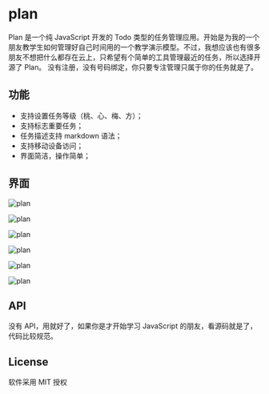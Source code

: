# plan

Plan 是一个纯 JavaScript 开发的 Todo 类型的任务管理应用。开始是为我的一个朋友教学生如何管理好自己时间用的一个教学演示模型。不过，我想应该也有很多朋友不想把什么都存在云上，只希望有个简单的工具管理最近的任务，所以选择开源了 Plan。 没有注册，没有号码绑定，你只要专注管理只属于你的任务就是了。

## 功能
- 支持设置任务等级（桃、心、梅、方）；
- 支持标志重要任务；
- 任务描述支持 markdown 语法；
- 支持移动设备访问；
- 界面简洁，操作简单；

## 界面

![plan](https://yaohaixiao.github.io/plan/images/plan-1.png)

![plan](https://yaohaixiao.github.io/plan/images/plan-2.png)

![plan](https://yaohaixiao.github.io/plan/images/plan-3.png)

![plan](https://yaohaixiao.github.io/plan/images/plan-4.png)

![plan](https://yaohaixiao.github.io/plan/images/plan-5.png)

![plan](https://yaohaixiao.github.io/plan/images/plan-6.png)

## API

没有 API，用就好了，如果你是才开始学习 JavaScript 的朋友，看源码就是了，代码比较规范。

## License

软件采用 MIT 授权
